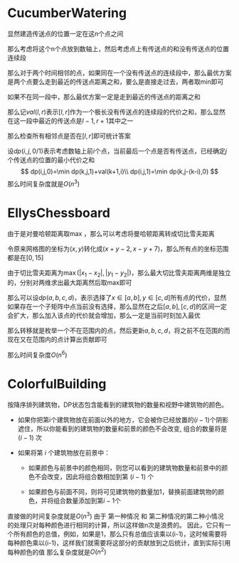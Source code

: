 # **CucumberWatering**

显然建造传送点的位置一定在这$n$个点之间

那么考虑将这个n个点放到数轴上，然后考虑点上有传送点的和没有传送点的位置连续段

那么对于两个时间相邻的点，如果同在一个没有传送点的连续段中，那么最优方案是两个点要么走到最近的传送点距离之和，要么是直接走过去，两者取min即可

如果不在同一段中，那么最优方案一定是走到最近的传送点的距离之和

那么记$val(l,r)$表示$[l,r]$作为一个极长没有传送点的连续段的代价之和，那么显然在这一段中最近的传送点是$l-1,r+1$其中之一

那么检查所有相邻点是否在$[l,r]$即可统计答案

设$dp(i,j,0/1)$表示考虑数轴上前$i$个点，当前最后一个点是否有传送点，已经确定$j$个传送点的位置的最小代价之和
$$
dp(i,j,0)=\min dp(k,j,1)+val(k+1,i)\\
dp(i,j,1)=\min dp(k,j-(k-i),0)
$$
那么时间复杂度就是$O(n^3)$

# EllysChessboard

由于是对曼哈顿距离取max ，那么可以考虑将曼哈顿距离转成切比雪夫距离

令原来网格图的坐标为$(x,y)$转化成$(x+y-2,x-y+7)$，那么所有点的坐标范围都是在$[0,15]$

由于切比雪夫距离为$\max (|x_1-x_2|,|y_1-y_2|)$，那么最大切比雪夫距离两维是独立的，分别对两维求出最大距离然后取max即可

那么可以设$dp(a,b,c,d)$，表示选择了$x\in[a,b],y\in [c,d]$所有点的代价，显然如果存在一个子矩阵中点当前没有选择，那么显然在之后$[a,b],[c,d]$的区间一定会扩大，那么加入该点的代价就会增加，那么一定是当前时刻加入最优

那么转移就是枚举一个不在范围内的点，然后更新$a,b,c,d$，将之前不在范围的而现在又在范围内的点计算出贡献即可

那么时间复杂度$O(n^6)$

# ColorfulBuilding

按降序排列建筑物，DP状态包含能看到的建筑物的数量和视野中建筑物的颜色。

- 如果你把第i个建筑物放在前面以外的地方，它会被你已经放置的$(i-1)$个阴影遮住，所以你能看到的建筑物的数量和前景的颜色不会改变, 组合的数量将是 $(i-1)$ 次

- 如果将第 $i$ 个建筑物放在前景中：

  - 如果颜色与前景中的颜色相同，则您可以看到的建筑物数量和前景中的颜色不会改变，因此将组合数相加到第 $(i-1)$ 个

  - 如果颜色与前面不同，则将可见建筑物的数量加1，替换前面建筑物的颜色，并将组合数量添加到第$i-1$个

直接做的时间复杂度就是$O(n^3)$
由于 第一种情况 和 第二种情况的第二种小情况 的处理只对每种颜色进行相同的计算，所以这样做n次是浪费的。
因此，它只有一个所有颜色的总值，例如，如果是1，那么只有总值应该乘以(i-1)，这时候需要将每种颜色乘以(i-1)，这样我们就需要将这部分的贡献放到之后统计，直到实际引用每种颜色的值
那么复杂度就是$O(n^2)$